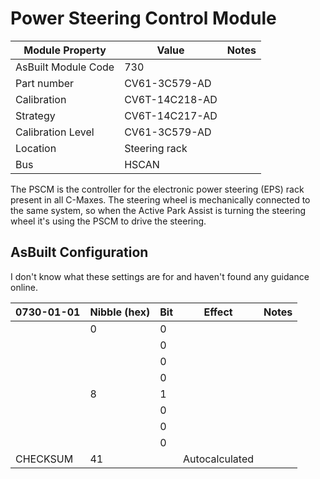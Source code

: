 # Power Steering Control Module

| Module Property     | Value          | Notes |
| ------------------- | -------------- | ----- |
| AsBuilt Module Code | 730            |       |
| Part number         | CV61-3C579-AD  |       |
| Calibration         | CV6T-14C218-AD |       |
| Strategy            | CV6T-14C217-AD |       |
| Calibration Level   | CV61-3C579-AD  |       |
| Location            | Steering rack  |       |
| Bus                 | HSCAN          |       |

The PSCM is the controller for the electronic power steering (EPS) rack present in all C-Maxes. The steering wheel is mechanically connected to the same system, so when the Active Park Assist is turning the steering wheel it's using the PSCM to drive the steering.

## AsBuilt Configuration

I don't know what these settings are for and haven't found any guidance online.

| 0730-01-01 | Nibble (hex) | Bit | Effect         | Notes |
| ---------- | ------------ | --- | -------------- | ----- |
|            | 0            | 0   |                |       |
|            |              | 0   |                |       |
|            |              | 0   |                |       |
|            |              | 0   |                |       |
|            | 8            | 1   |                |       |
|            |              | 0   |                |       |
|            |              | 0   |                |       |
|            |              | 0   |                |       |
| CHECKSUM   | 41           |     | Autocalculated |       |
